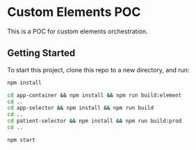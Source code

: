 # Custom Elements POC

This is a POC for custom elements orchestration.


## Getting Started

To start this project, clone this repo to a new directory, and run:

```bash
npm install

cd app-container && npm install && npm run build:element
cd ..
cd app-selector && npm install && npm run build
cd .. 
cd patient-selector && npm install && npm run build:prod
cd ..

npm start
```

